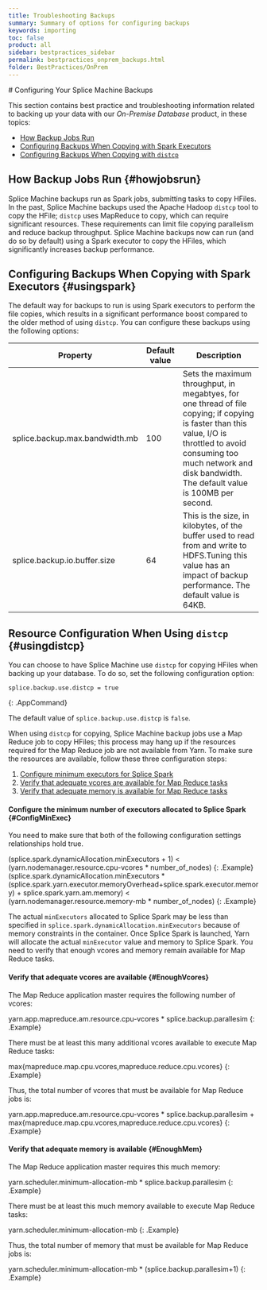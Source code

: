 ```yaml
---
title: Troubleshooting Backups
summary: Summary of options for configuring backups
keywords: importing
toc: false
product: all
sidebar: bestpractices_sidebar
permalink: bestpractices_onprem_backups.html
folder: BestPractices/OnPrem
---
```

<section>
<div class="TopicContent" data-swiftype-index="true" markdown="1">
# Configuring Your Splice Machine Backups

This section contains best practice and troubleshooting information related to backing up your data with our *On-Premise Database* product, in these topics:

* [How Backup Jobs Run](#howjobsrun)
* [Configuring Backups When Copying with Spark Executors](#usingspark)
* [Configuring Backups When Copying with `distcp`](#usingdistcp)

## How Backup Jobs Run {#howjobsrun}

Splice Machine backups run as Spark jobs, submitting tasks to copy HFiles. In the past, Splice Machine backups used the Apache Hadoop `distcp` tool to copy the HFile; `distcp` uses MapReduce to copy, which can require significant resources. These requirements can limit file copying parallelism and reduce backup throughput. Splice Machine backups now can run (and do so by default) using a Spark executor to copy the HFiles, which significantly increases backup performance.

## Configuring Backups When Copying with Spark Executors {#usingspark}

The default way for backups to run is using Spark executors to perform the file copies, which results in a significant performance boost compared to the older method of using `distcp`. You can configure these backups using the following options:

<table>
    <col />
    <col />
    <col />
    <thead>
        <tr>
            <th>Property</th>
            <th>Default value</th>
            <th>Description</th>
        </tr>
    </thead>
    <tbody>
        <tr>
            <td class="CodeFont">splice.backup.max.bandwidth.mb</td>
            <td class="CodeFont">100</td>
            <td>Sets the maximum throughput, in megabtyes, for one thread of file copying; if copying is faster than this value, I/O is throttled to avoid consuming too much network and disk bandwidth. The default value is 100MB per second. </td>
        </tr>
        <tr>
            <td class="CodeFont">splice.backup.io.buffer.size</td>
            <td class="CodeFont">64</td>
            <td>This is the size, in kilobytes, of the buffer used to read from and write to HDFS.Tuning this value has an impact of backup performance. The default value is 64KB.</td>
        </tr>
    </tbody>
</table>

## Resource Configuration When Using `distcp`  {#usingdistcp}

You can choose to have Splice Machine use `distcp` for copying HFiles when backing up your database. To do so, set the following configuration option:

````
splice.backup.use.distcp = true
````
{: .AppCommand}

The default value of `splice.backup.use.distcp` is `false`.

When using `distcp` for copying, Splice Machine backup jobs use a Map Reduce job to copy HFiles; this process may hang up if the resources required for the Map Reduce job are not available from Yarn. To make sure the resources are available, follow these three configuration steps:

1. [Configure minimum executors for Splice Spark](#ConfigMinExec)
2. [Verify that adequate vcores are available for Map Reduce tasks](#EnoughVcores)
3. [Verify that adequate memory is available for Map Reduce tasks](#EnoughMem)

#### Configure the minimum number of executors allocated to Splice Spark {#ConfigMinExec}

You need to make sure that both of the following configuration settings relationships hold true.

  <div class="preWrapperWide" markdown="1">
    (splice.spark.dynamicAllocation.minExecutors + 1) < (yarn.nodemanager.resource.cpu-vcores * number_of_nodes)
  {: .Example}
  </div>

  <div class="preWrapperWide" markdown="1">
    (splice.spark.dynamicAllocation.minExecutors * (splice.spark.yarn.executor.memoryOverhead+splice.spark.executor.memory) + splice.spark.yarn.am.memory) < (yarn.nodemanager.resource.memory-mb * number_of_nodes)
  {: .Example}
  </div>

The actual `minExecutors` allocated to Splice Spark may be less than specified in `splice.spark.dynamicAllocation.minExecutors` because of memory constraints in the container. Once Splice Spark is launched, Yarn will allocate the actual `minExecutor` value and memory to Splice Spark. You need to verify that enough vcores and memory remain available for Map Reduce tasks.

#### Verify that adequate vcores are available {#EnoughVcores}

The Map Reduce application master requires the following number of vcores:
  <div class="preWrapperWide" markdown="1">
    yarn.app.mapreduce.am.resource.cpu-vcores * splice.backup.parallesim
  {: .Example}
  </div>

There must be at least this many additional vcores available to execute Map Reduce tasks:
  <div class="preWrapperWide" markdown="1">
    max{mapreduce.map.cpu.vcores,mapreduce.reduce.cpu.vcores}
  {: .Example}
  </div>

Thus, the total number of vcores that must be available for Map Reduce jobs is:
  <div class="preWrapperWide" markdown="1">
    yarn.app.mapreduce.am.resource.cpu-vcores * splice.backup.parallesim + max{mapreduce.map.cpu.vcores,mapreduce.reduce.cpu.vcores}
  {: .Example}
  </div>

#### Verify that adequate memory is available {#EnoughMem}

The Map Reduce application master requires this much memory:
  <div class="preWrapperWide" markdown="1">
    yarn.scheduler.minimum-allocation-mb * splice.backup.parallesim
  {: .Example}
  </div>

There must be at least this much memory available to execute Map Reduce tasks:
  <div class="preWrapperWide" markdown="1">
    yarn.scheduler.minimum-allocation-mb
  {: .Example}
  </div>

Thus, the total number of memory that must be available for Map Reduce jobs is:
  <div class="preWrapperWide" markdown="1">
    yarn.scheduler.minimum-allocation-mb * (splice.backup.parallesim+1)
  {: .Example}
  </div>

</div>
</section>
